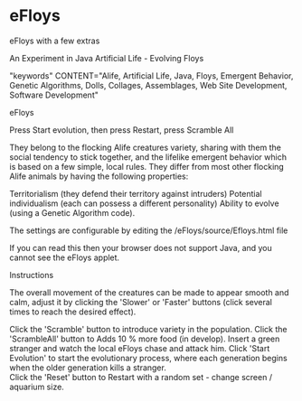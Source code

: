 eFloys
======

eFloys with a few extras

An Experiment in Java Artificial Life - Evolving Floys

"keywords" CONTENT="Alife, Artificial Life, Java, Floys, Emergent Behavior, Genetic Algorithms, Dolls, Collages, Assemblages, Web Site Development, Software Development" 

eFloys 

Press Start evolution, then press Restart, press Scramble All  


They belong to the flocking Alife creatures variety, sharing with them the social tendency to stick together,  and the lifelike emergent behavior which is based on a few simple, local rules. They differ from most other flocking Alife animals by having the following properties:<br>

Territorialism (they defend their territory against intruders)
Potential individualism (each can possess a different personality)
Ability to evolve  (using a Genetic Algorithm code).

The settings are configurable by editing the /eFloys/source/Efloys.html file

<applet code=Efloys.class width=1280 height=720>
<PARAM NAME=MaxSpeed VALUE="4">
<PARAM NAME=BounceSpeed VALUE="2">
<PARAM NAME=ApproachAcceleration VALUE=".2">
<PARAM NAME=CenterAcceleration VALUE="2">
<PARAM NAME=DistBrotherFactor VALUE="10">
<PARAM NAME=DistStrangerFactor VALUE="10">
<PARAM NAME=DistLocalFactor VALUE="50">
<PARAM NAME=CollisionDistance VALUE="50">
<PARAM NAME=CollisionBrotherFactor VALUE="20">
<PARAM NAME=CollisionStrangerFactor VALUE="8">
<PARAM NAME=CollisionLocalFactor VALUE="30">
<PARAM NAME=color VALUE="green">
<PARAM NAME=NumberOfNeighbors VALUE="3">
<PARAM NAME=MutationFactor VALUE="2">
<PARAM NAME=CrossoverFactor VALUE="2">
<PARAM NAME=energy VALUE="10">
<PARAM NAME=safety VALUE="10">
<PARAM NAME=cooperation VALUE="10">
<PARAM NAME=EnergyFactor VALUE="2">
<PARAM NAME=SafetyFactor VALUE="2">
<PARAM NAME=CooperationFactor VALUE="2">
<PARAM NAME=SurviversFactor VALUE="1">
<PARAM NAME=PopulationSize VALUE="2010">
<PARAM NAME=FreeWillFactor VALUE="2" >
<PARAM NAME=LifeSpan VALUE="6">
If you can read this then your browser does not support Java, and you cannot see the eFloys applet.
</applet>

Instructions

The overall movement of the creatures can be made to appear smooth and calm, adjust it by clicking the 'Slower' or 'Faster' buttons (click several times to reach the desired effect). 

Click the 'Scramble' button to introduce variety in the population. 
Click the 'ScrambleAll' button to Adds 10 % more food (in develop). 
Insert a green stranger and watch the local eFloys chase and attack him. 
Click 'Start Evolution' to start the evolutionary process, where each generation begins when the older generation kills a stranger. <BR>
Click the 'Reset' button to Restart with a random set - change screen / aquarium size.

